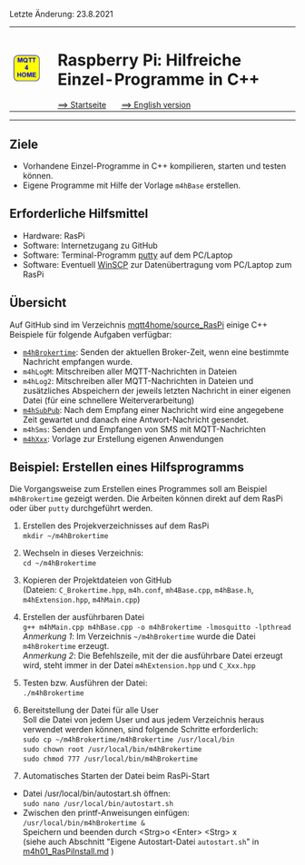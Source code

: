 Letzte &Auml;nderung: 23.8.2021   
<table><tr><td><img src="logo/mqtt4home_96.png"></img></td><td>&nbsp;</td><td>
<h1>Raspberry Pi: Hilfreiche Einzel-Programme in C++</h1>
<a href="liesmich.md">==> Startseite</a> &nbsp; &nbsp; &nbsp; 
<a href="m4h08_RasPiCppDemos_e.md">==> English version</a> &nbsp; &nbsp; &nbsp; 
</td></tr></table><hr>
  
## Ziele
* Vorhandene Einzel-Programme in C++ kompilieren, starten und testen k&ouml;nnen.   
* Eigene Programme mit Hilfe der Vorlage `m4hBase` erstellen.   
   

## Erforderliche Hilfsmittel
* Hardware: RasPi
* Software: Internetzugang zu GitHub
* Software: Terminal-Programm [putty](https://www.chiark.greenend.org.uk/~sgtatham/putty/latest.html) auf dem PC/Laptop
* Software: Eventuell [WinSCP](https://winscp.net/eng/docs/lang:de) zur Daten&uuml;bertragung vom PC/Laptop zum RasPi   
   

## &Uuml;bersicht
Auf GitHub sind im Verzeichnis [mqtt4home/source_RasPi](https://github.com/khartinger/mqtt4home/tree/main/source_RasPi) einige C++ Beispiele f&uuml;r folgende Aufgaben verf&uuml;gbar:   
* [`m4hBrokertime`](https://github.com/khartinger/mqtt4home/tree/main/source_RasPi/m4hBrokertime): Senden der aktuellen Broker-Zeit, wenn eine bestimmte Nachricht empfangen wurde.   
* `m4hLogM`: Mitschreiben aller MQTT-Nachrichten in Dateien   
* `m4hLog2`: Mitschreiben aller MQTT-Nachrichten in Dateien und zus&auml;tzliches Abspeichern der jeweils letzten Nachricht in einer eigenen Datei (f&uuml;r eine schnellere Weiterverarbeitung)    
* [`m4hSubPub`](https://github.com/khartinger/mqtt4home/tree/main/source_RasPi/m4hSubPub): Nach dem Empfang einer Nachricht wird eine angegebene Zeit gewartet und danach eine Antwort-Nachricht gesendet.   
* `m4hSms`: Senden und Empfangen von SMS mit MQTT-Nachrichten   
* [`m4hXxx`](https://github.com/khartinger/mqtt4home/tree/main/source_RasPi/m4hXxx): Vorlage zur Erstellung eigenen Anwendungen   
   
## Beispiel: Erstellen eines Hilfsprogramms
Die Vorgangsweise zum Erstellen eines Programmes soll am Beispiel `m4hBrokertime` gezeigt werden. Die Arbeiten k&ouml;nnen direkt auf dem RasPi oder &uuml;ber `putty` durchgef&uuml;hrt werden.   

1. Erstellen des Projekverzeichnisses auf dem RasPi   
```mkdir ~/m4hBrokertime```   

2. Wechseln in dieses Verzeichnis:   
```cd ~/m4hBrokertime```

3. Kopieren der Projektdateien von GitHub   
(Dateien: `C_Brokertime.hpp`, `m4h.conf`, `mh4Base.cpp`, `m4hBase.h`, `m4hExtension.hpp`, `m4hMain.cpp`)

4. Erstellen der ausf&uuml;hrbaren Datei   
```g++ m4hMain.cpp m4hBase.cpp -o m4hBrokertime -lmosquitto -lpthread```   
_Anmerkung 1_: Im Verzeichnis `~/m4hBrokertime` wurde die Datei `m4hBrokertime` erzeugt.   
_Anmerkung 2_: Die Befehlszeile, mit der die ausf&uuml;hrbare Datei erzeugt wird, steht immer in der Datei `m4hExtension.hpp` und `C_Xxx.hpp`   
   
5. Testen bzw. Ausf&uuml;hren der Datei:   
```./m4hBrokertime``` 

6. Bereitstellung der Datei f&uuml;r alle User   
Soll die Datei von jedem User und aus jedem Verzeichnis heraus verwendet werden k&ouml;nnen, sind folgende Schritte erforderlich:   
```sudo cp ~/m4hBrokertime/m4hBrokertime /usr/local/bin```   
```sudo chown root /usr/local/bin/m4hBrokertime```   
```sudo chmod 777 /usr/local/bin/m4hBrokertime```   

7. Automatisches Starten der Datei beim RasPi-Start   
* Datei /usr/local/bin/autostart.sh &ouml;ffnen:   
`sudo nano /usr/local/bin/autostart.sh`   
* Zwischen den printf-Anweisungen einf&uuml;gen:   
`/usr/local/bin/m4hBrokertime &`   
Speichern und beenden durch &lt;Strg&gt;o &lt;Enter&gt; &lt;Strg&gt; x   
(siehe auch Abschnitt "Eigene Autostart-Datei `autostart.sh`" in [m4h01_RasPiInstall.md](https://github.com/khartinger/mqtt4home/blob/main/m4h01_RasPiInstall.md) )
